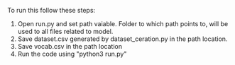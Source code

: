 To run this follow these steps:
1. Open run.py and set path vaiable. Folder to which path points to, will be used to all files related to model.
2. Save dataset.csv generated by dataset_ceration.py in the path location.
3. Save vocab.csv in the path location
4. Run the code using "python3 run.py"  